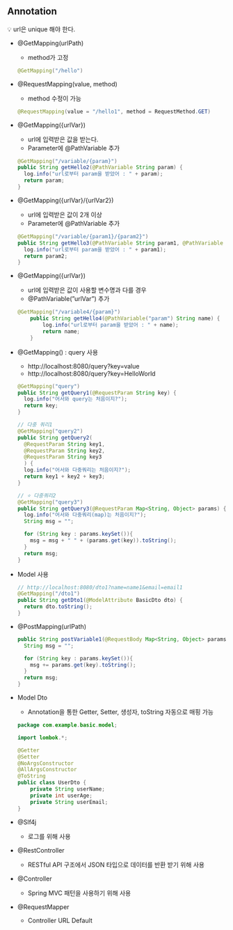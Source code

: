 ## Annotation

💡 url은 unique 해야 한다.

- @GetMapping(urlPath)
    - method가 고정
    
    ```java
    @GetMapping("/hello")
    ```
    
- @RequestMapping(value, method)
    - method 수정이 가능
    
    ```java
    @RequestMapping(value = "/hello1", method = RequestMethod.GET)
    ```
    
- @GetMapping({urlVar})
    - url에 입력받은 값을 받는다.
    - Parameter에 @PathVariable 추가
    
    ```java
    @GetMapping("/variable/{param}")
    public String getHello2(@PathVariable String param) {
      log.info("url로부터 param을 받았어 : " + param);
      return param;
    }
    ```
    
- @GetMapping({urlVar}/{urlVar2})
    - url에 입력받은 값이 2개 이상
    - Parameter에 @PathVariable 추가
    
    ```java
    @GetMapping("/variable/{param1}/{param2}")
    public String getHello3(@PathVariable String param1, @PathVariable String param2) {
      log.info("url로부터 param을 받았어 : " + param1);
      return param2;
    }
    ```
    
- @GetMapping({urlVar})
    - url에 입력받은 값이 사용할 변수명과 다를 경우
    - @PathVariable(”urlVar”) 추가
    
    ```java
    @GetMapping("/variable4/{param}")
        public String getHello4(@PathVariable("param") String name) {
            log.info("url로부터 param을 받았어 : " + name);
            return name;
        }
    ```
    
- @GetMapping() : query 사용
    - http://localhost:8080/query?key=value
    - http://localhost:8080/query?key=HelloWorld
    
    ```java
    @GetMapping("query")
    public String getQuery1(@RequestParam String key) {
      log.info("어서와 query는 처음이지?");
      return key;
    }
    
    // 다중 쿼리1
    @GetMapping("query2")
    public String getQuery2(
      @RequestParam String key1,
      @RequestParam String key2,
      @RequestParam String key3
      ) {
      log.info("어서와 다중쿼리는 처음이지?");
      return key1 + key2 + key3;
    }
    
    // ⭐ 다중쿼리2
    @GetMapping("query3")
    public String getQuery3(@RequestParam Map<String, Object> params) {
      log.info("어서와 다중쿼리(map)는 처음이지?");
      String msg = "";
    
      for (String key : params.keySet()){
        msg = msg + " " + (params.get(key)).toString();
      }
      return msg;
    }
    ```
    
- Model 사용
    
    ```java
    // http://localhost:8080/dto1?name=name1&email=email1
    @GetMapping("/dto1")
    public String getDto1(@ModelAttribute BasicDto dto) {
      return dto.toString();
    }
    ```
    
- @PostMapping(urlPath)
    
    ```java
    public String postVariable1(@RequestBody Map<String, Object> params){
      String msg = "";
    
      for (String key : params.keySet()){
        msg += params.get(key).toString();
      }
      return msg;
    }
    ```
    
- Model Dto
    - Annotation을 통한 Getter, Setter, 생성자, toString 자동으로 매핑 가능
    
    ```java
    package com.example.basic.model;
    
    import lombok.*;
    
    @Getter
    @Setter
    @NoArgsConstructor
    @AllArgsConstructor
    @ToString
    public class UserDto {
        private String userName;
        private int userAge;
        private String userEmail;
    }
    ```
    
- @Slf4j
    - 로그를 위해 사용
- @RestController
    - RESTful API 구조에서 JSON 타입으로 데이터를 반환 받기 위해 사용
- @Controller
    - Spring MVC 패턴을 사용하기 위해 사용
- @RequestMapper
    - Controller URL Default